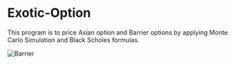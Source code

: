 # Exotic-Option
This program is to price Asian option and Barrier options by applying Monte Carlo Simulation and Black Scholes formulas.

![Barrier](https://cloud.githubusercontent.com/assets/10996578/7556028/782189bc-f72e-11e4-8240-9b9d308bd62d.png)
